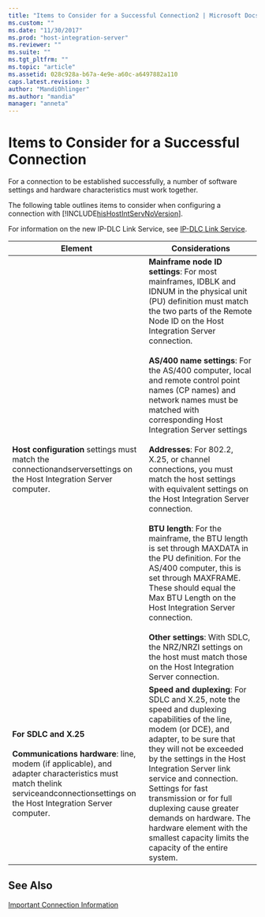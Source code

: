 ```yaml
---
title: "Items to Consider for a Successful Connection2 | Microsoft Docs"
ms.custom: ""
ms.date: "11/30/2017"
ms.prod: "host-integration-server"
ms.reviewer: ""
ms.suite: ""
ms.tgt_pltfrm: ""
ms.topic: "article"
ms.assetid: 028c928a-b67a-4e9e-a60c-a6497882a110
caps.latest.revision: 3
author: "MandiOhlinger"
ms.author: "mandia"
manager: "anneta"
---
```

# Items to Consider for a Successful Connection
For a connection to be established successfully, a number of software settings and hardware characteristics must work together.  
  
 The following table outlines items to consider when configuring a connection with [!INCLUDE[hisHostIntServNoVersion](../includes/hishostintservnoversion-md.md)].  
  
 For information on the new IP-DLC Link Service, see [IP-DLC Link Service](./ip-dlc-link-service2.md).  
  
|Element|Considerations|  
|-------------|--------------------|  
|**Host configuration** settings must match the connectionandserversettings on the Host Integration Server computer.|**Mainframe node ID settings**: For most mainframes, IDBLK and IDNUM in the physical unit (PU) definition must match the two parts of the Remote Node ID on the Host Integration Server connection.<br /><br /> **AS/400 name settings**: For the AS/400 computer, local and remote control point names (CP names) and network names must be matched with corresponding Host Integration Server settings<br /><br /> **Addresses**: For 802.2, X.25, or channel connections, you must match the host settings with equivalent settings on the Host Integration Server connection.<br /><br /> **BTU length**: For the mainframe, the BTU length is set through MAXDATA in the PU definition. For the AS/400 computer, this is set through MAXFRAME. These should equal the Max BTU Length on the Host Integration Server connection.<br /><br /> **Other settings**: With SDLC, the NRZ/NRZI settings on the host must match those on the Host Integration Server connection.|  
|**For SDLC and X.25**<br /><br /> **Communications hardware**: line, modem (if applicable), and adapter characteristics must match thelink serviceandconnectionsettings on the Host Integration Server computer.|**Speed and duplexing**: For SDLC and X.25, note the speed and duplexing capabilities of the line, modem (or DCE), and adapter, to be sure that they will not be exceeded by the settings in the Host Integration Server link service and connection. Settings for fast transmission or for full duplexing cause greater demands on hardware. The hardware element with the smallest capacity limits the capacity of the entire system.|  
  
## See Also  
 [Important Connection Information](../core/important-connection-information2.md)